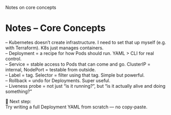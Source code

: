 Notes on core concepts
# Notes – Core Concepts

– Kubernetes doesn’t create infrastructure. I need to set that up myself (e.g. with Terraform). K8s just manages containers.  
– Deployment = a recipe for how Pods should run. YAML > CLI for real control.  
– Service = stable access to Pods that can come and go. ClusterIP = internal, NodePort = testable from outside.  
– Label = tag. Selector = filter using that tag. Simple but powerful.  
– Rollback = undo for Deployments. Super useful.  
– Liveness probe = not just “is it running?”, but “is it actually alive and doing something?”

🔧 Next step:  
Try writing a full Deployment YAML from scratch — no copy-paste.
